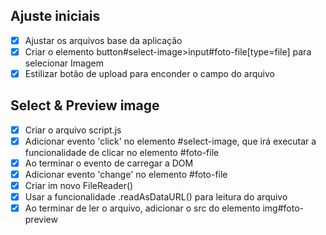 ## Ajuste iniciais
* [x] Ajustar os arquivos base da aplicação 
* [x] Criar o elemento button#select-image>input#foto-file[type=file] para selecionar Imagem
* [x] Estilizar botão de upload para enconder o campo do arquivo

## Select & Preview image
* [x] Criar o arquivo script.js
* [x] Adicionar evento 'click' no elemento #select-image, que irá executar a funcionalidade de clicar no elemento #foto-file
* [x] Ao terminar o evento de carregar a DOM
* [x] Adicionar evento 'change' no elemento #foto-file
* [x] Criar im novo FileReader()
* [x] Usar a funcionalidade .readAsDataURL() para leitura do arquivo
* [x] Ao terminar de ler o arquivo, adicionar o src do elemento img#foto-preview